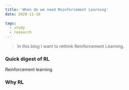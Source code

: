 ```yaml
---
title: 'When do we need Reinforcement Learning'
date: 2020-11-10
 
tags:
  - study
  - research
---
```


> In this blog I want to rethink Reinforcement Learning.

### Quick digest of RL

Reinforcement learning

### Why RL

